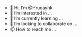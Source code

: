 - 👋 Hi, I’m @Hrudayhk
- 👀 I’m interested in ...
- 🌱 I’m currently learning ...
- 💞️ I’m looking to collaborate on ...
- 📫 How to reach me ...

<!---
Hrudayhk/Hrudayhk is a ✨ special ✨ repository because its `README.md` (this file) appears on your GitHub profile.
You can click the Preview link to take a look at your changes.
--->
